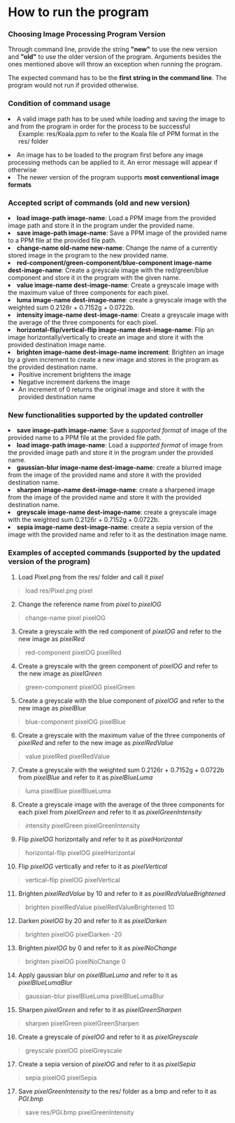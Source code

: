 # How to run the program

### Choosing Image Processing Program Version
Through command line, provide the string **"new"** to use the new version and **"old"** to use the 
older version of the program. Arguments besides the ones mentioned above will throw an exception 
when running the program.

The expected command has to be the <strong>first string in the command line</strong>. The program 
would not run if provided otherwise.

### Condition of command usage
<li>A valid image path has to be used while loading and saving the image to and from the 
program in order for the process to be successful
    <ul>Example: res/Koala.ppm to refer to the Koala file of PPM format in the res/ folder</ul></li>
<li>An image has to be loaded to the program first before any image processing methods can be 
applied to it. An error message will appear if otherwise</li>
<li>The newer version of the program supports <strong>most conventional image formats</strong></li>


### Accepted script of commands (old and new version)
<li><strong>load image-path image-name</strong>: Load a PPM image from the provided image path and 
store it in the program under the provided name.
</li>
<li><strong>save image-path image-name</strong>: Save a PPM image of the provided name to a PPM 
file at the provided file path.
</li>
<li><strong>change-name old-name new-name</strong>: Change the name of a currently stored image 
in the program to the new provided name.
</li>
<li><strong>red-component/green-component/blue-component image-name dest-image-name</strong>: 
Create 
a greyscale image with the red/green/blue component and store it in the program with the given name.
</li>
<li><strong>value image-name dest-image-name</strong>: 
Create a greyscale image with the maximum value of three components for each pixel.
</li>
<li><strong>luma image-name dest-image-name</strong>: 
create a greyscale image with the weighted sum 0.2126r + 0.7152g + 0.0722b.
</li>
<li><strong>intensity image-name dest-image-name</strong>: 
Create a greyscale image with the average of the three components for each pixel.
</li>
<li><strong>horizontal-flip/vertical-flip image-name dest-image-name</strong>: 
Flip an image horizontally/vertically to create an image and store it with the provided 
destination image name. 
</li>
<li><strong>brighten image-name dest-image-name increment</strong>: 
Brighten an image by a given increment to create a new image and stores in the program as the 
provided destination name.
<ul><li>Positive increment brightens the image </li>
<li>Negative increment darkens the image</li>
<li>An increment of 0 returns the original image and store it with the provided destination 
name</li></ul>
</li>

### New functionalities supported by the updated controller
<li><strong>save image-path image-name</strong>: Save a <em>supported format</em> of image of the provided name to a PPM 
file at the provided file path.
</li>
<li><strong>load image-path image-name</strong>: Load a <em>supported format</em> of image from 
the 
provided image path and 
store it in the program under the provided name.
</li>
<li><strong>gaussian-blur image-name dest-image-name</strong>: 
create a blurred image from the image of the provided name and store it with the provided 
destination name.
</li>
<li><strong>sharpen image-name dest-image-name</strong>: 
create a sharpened image from the image of the provided name and store it with the provided 
destination name.
</li>
<li><strong>greyscale image-name dest-image-name</strong>: 
create a greyscale image with the weighted sum 0.2126r + 0.7152g + 0.0722b.
</li>
<li><strong>sepia image-name dest-image-name</strong>: 
create a sepia version of the image with the provided name and refer to it as the destination 
image name.
</li>

### Examples of accepted commands (supported by the updated version of the program)
1. Load Pixel.png from the res/ folder and call it *pixel*
> load res/Pixel.png pixel
2. Change the reference name from *pixel* to *pixelOG*
> change-name pixel pixelOG
3. Create a greyscale with the red component of *pixelOG* and refer to the new image as *pixelRed*
> red-component pixelOG pixelRed
4. Create a greyscale with the green component of *pixelOG* and refer to the new image as 
   *pixelGreen*
> green-component pixelOG pixelGreen
5. Create a greyscale with the blue component of *pixelOG* and refer to the new image as *pixelBlue*
> blue-component pixelOG pixelBlue
6. Create a greyscale with the maximum value of the three components of *pixelRed* and refer to 
   the new image as *pixelRedValue*
> value pixelRed pixelRedValue
7. Create a greyscale with the weighted sum 0.2126r + 0.7152g + 0.0722b from *pixelBlue* and 
   refer to it as *pixelBlueLuma*
> luma pixelBlue pixelBlueLuma
8. Create a greyscale image with the average of the three components for each pixel from 
   *pixelGreen* and refer to it as *pixelGreenIntensity*
> intensity pixelGreen pixelGreenIntensity
9. Flip *pixelOG* horizontally and refer to it as *pixelHorizontal*
> horizontal-flip pixelOG pixelHorizontal
10. Flip *pixelOG* vertically and refer to it as *pixelVertical*
> vertical-flip pixelOG pixelVertical
11. Brighten *pixelRedValue* by 10 and refer to it as *pixelRedValueBrightened*
> brighten pixelRedValue pixelRedValueBrightened 10
12. Darken *pixelOG* by 20 and refer to it as *pixelDarken*
> brighten pixelOG pixelDarken -20
13. Brighten *pixelOG* by 0 and refer to it as *pixelNoChange*
> brighten pixelOG pixelNoChange 0
14. Apply gaussian blur on *pixelBlueLuma* and refer to it as *pixelBlueLumaBlur*
> gaussian-blur pixelBlueLuma pixelBlueLumaBlur
15. Sharpen *pixelGreen* and refer to it as *pixelGreenSharpen*
> sharpen pixelGreen pixelGreenSharpen
16. Create a greyscale of *pixelOG* and refer to it as *pixelGreyscale*
> greyscale pixelOG pixelGreyscale
17. Create a sepia version of *pixelOG* and refer to it as *pixelSepia*
> sepia pixelOG pixelSepia
17. Save *pixelGreenIntensity* to the res/ folder as a bmp and refer to it as *PGI.bmp*
> save res/PGI.bmp pixelGreenIntensity

